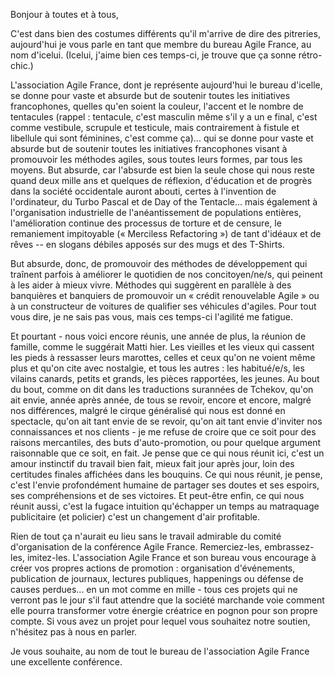 ---
---

Bonjour à toutes et à tous,

C'est dans bien des costumes différents qu'il m'arrive de dire des
pitreries, aujourd'hui je vous parle en tant que membre du bureau Agile
France, au nom d'icelui. (Icelui, j'aime bien ces temps-ci, je trouve
que ça sonne rétro-chic.)

L'association Agile France, dont je représente aujourd'hui le bureau
d'icelle, se donne pour vaste et absurde but de soutenir toutes les
initiatives francophones, quelles qu'en soient la couleur, l'accent et
le nombre de tentacules (rappel : tentacule, c'est masculin même s'il y
a un e final, c'est comme vestibule, scrupule et testicule, mais
contrairement à fistule et libellule qui sont féminines, c'est
comme ça)... qui se donne pour vaste et absurde but de soutenir toutes
les initiatives francophones visant à promouvoir les méthodes agiles,
sous toutes leurs formes, par tous les moyens. But absurde, car
l'absurde est bien la seule chose qui nous reste quand deux mille ans et
quelques de réflexion, d'éducation et de progrès dans la société
occidentale auront abouti, certes à l'invention de l'ordinateur, du
Turbo Pascal et de Day of the Tentacle... mais également à
l'organisation industrielle de l'anéantissement de populations entières,
l'amélioration continue des processus de torture et de censure, le
remaniement impitoyable (« Merciless Refactoring ») de tant d'idéaux et
de rêves -- en slogans débiles apposés sur des mugs et des T-Shirts.

But absurde, donc, de promouvoir des méthodes de développement qui
traînent parfois à améliorer le quotidien de nos concitoyen/ne/s, qui
peinent à les aider à mieux vivre. Méthodes qui suggèrent en parallèle à
des banquières et banquiers de promouvoir un « crédit renouvelable Agile
» ou à un constructeur de voitures de qualifier ses véhicules d'agiles.
Pour tout vous dire, je ne sais pas vous, mais ces temps-ci l'agilité me
fatigue.

Et pourtant - nous voici encore réunis, une année de plus, la réunion de
famille, comme le suggérait Matti hier. Les vieilles et les vieux qui
cassent les pieds à ressasser leurs marottes, celles et ceux qu'on ne
voient même plus et qu'on cite avec nostalgie, et tous les autres : les
habitué/e/s, les vilains canards, petits et grands, les pièces
rapportées, les jeunes. Au bout du bout, comme on dit dans les
traductions surannées de Tchekov, qu'on ait envie, année après année, de
tous se revoir, encore et encore, malgré nos différences, malgré le
cirque généralisé qui nous est donné en spectacle, qu'on ait tant envie
de se revoir, qu'on ait tant envie d'inviter nos connaissances et nos
clients - je me refuse de croire que ce soit pour des raisons
mercantiles, des buts d'auto-promotion, ou pour quelque argument
raisonnable que ce soit, en fait. Je pense que ce qui nous réunit ici,
c'est un amour instinctif du travail bien fait, mieux fait jour après
jour, loin des certitudes finales affichées dans les bouquins. Ce qui
nous réunit, je pense, c'est l'envie profondément humaine de partager
ses doutes et ses espoirs, ses compréhensions et de ses victoires. Et
peut-être enfin, ce qui nous réunit aussi, c'est la fugace intuition
qu'échapper un temps au matraquage publicitaire (et policier) c'est un
changement d'air profitable.

Rien de tout ça n'aurait eu lieu sans le travail admirable du comité
d'organisation de la conférence Agile France. Remerciez-les,
embrassez-les, imitez-les. L'association Agile France et son bureau vous
encourage à créer vos propres actions de promotion : organisation
d'événements, publication de journaux, lectures publiques, happenings ou
défense de causes perdues... en un mot comme en mille - tous ces projets
qui ne verront pas le jour s'il faut attendre que la société marchande
voie comment elle pourra transformer votre énergie créatrice en pognon
pour son propre compte. Si vous avez un projet pour lequel vous
souhaitez notre soutien, n'hésitez pas à nous en parler.

Je vous souhaite, au nom de tout le bureau de l'association Agile France
une excellente conférence.
